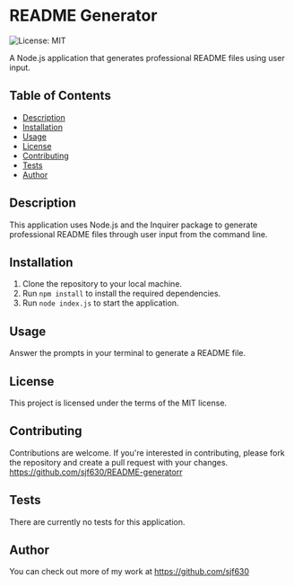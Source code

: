 # README Generator

![License: MIT](https://img.shields.io/badge/License-MIT-yellow.svg)

A Node.js application that generates professional README files using user input.

## Table of Contents

- [Description](#description)
- [Installation](#installation)
- [Usage](#usage)
- [License](#license)
- [Contributing](#contributing)
- [Tests](#tests)
- [Author](#author)

## Description

This application uses Node.js and the Inquirer package to generate professional README files through user input from the command line. 

## Installation

1. Clone the repository to your local machine.
2. Run `npm install` to install the required dependencies.
3. Run `node index.js` to start the application.

## Usage

Answer the prompts in your terminal to generate a README file. 

## License

This project is licensed under the terms of the MIT license.

## Contributing

Contributions are welcome. If you're interested in contributing, please fork the repository and create a pull request with your changes. https://github.com/sjf630/README-generatorr

## Tests

There are currently no tests for this application.

## Author

You can check out more of my work at https://github.com/sjf630
